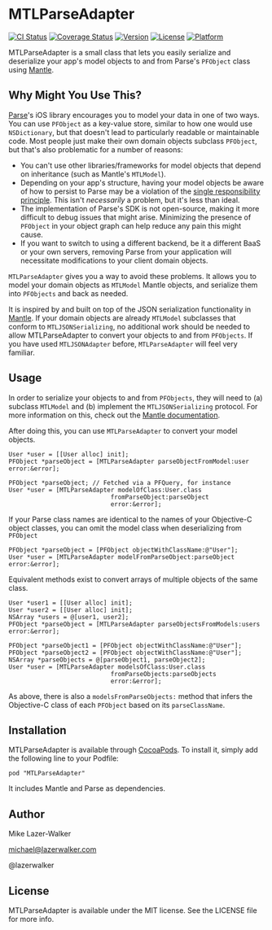 # MTLParseAdapter

[![CI Status](http://img.shields.io/travis/lazerwalker/MTLParseAdapter.svg?style=flat)](https://travis-ci.org/lazerwalker/MTLParseAdapter)
[![Coverage Status](https://coveralls.io/repos/lazerwalker/MTLParseAdapter/badge.svg)](https://coveralls.io/r/lazerwalker/MTLParseAdapter)
[![Version](https://img.shields.io/cocoapods/v/MTLParseAdapter.svg?style=flat)](http://cocoadocs.org/docsets/MTLParseAdapter)
[![License](https://img.shields.io/cocoapods/l/MTLParseAdapter.svg?style=flat)](http://cocoadocs.org/docsets/MTLParseAdapter)
[![Platform](https://img.shields.io/cocoapods/p/MTLParseAdapter.svg?style=flat)](http://cocoadocs.org/docsets/MTLParseAdapter)

MTLParseAdapter is a small class that lets you easily serialize and deserialize your app's model objects to and from Parse's `PFObject` class using [Mantle](https://github.com/Mantle/Mantle). 

## Why Might You Use This?

[Parse](https://parse.com)'s iOS library encourages you to model your data in one of two ways. You can use `PFObject` as a key-value store, similar to how one would use `NSDictionary`, but that doesn't lead to particularly readable or maintainable code. Most people just make their own domain objects subclass `PFObject`, but that's also problematic for a number of reasons:

* You can't use other libraries/frameworks for model objects that depend on inheritance (such as Mantle's `MTLModel`).
* Depending on your app's structure, having your model objects be aware of how to persist to Parse may be a violation of the [single responsibility principle](https://en.wikipedia.org/wiki/Single_responsibility_principle). This isn't *necessarily* a problem, but it's less than ideal.
* The implementation of Parse's SDK is not open-source, making it more difficult to debug issues that might arise. Minimizing the presence of `PFObject` in your object graph can help reduce any pain this might cause.
* If you want to switch to using a different backend, be it a different BaaS or your own servers, removing Parse from your application will necessitate modifications to your client domain objects.

`MTLParseAdapter` gives you a way to avoid these problems. It allows you to model your domain objects as `MTLModel` Mantle objects, and serialize them into `PFObjects` and back as needed.

It is inspired by and built on top of the JSON serialization functionality in [Mantle](https://github.com/Mantle/Mantle). If your domain objects are already `MTLModel` subclasses that conform to `MTLJSONSerializing`, no additional work should be needed to allow MTLParseAdapter to convert your objects to and from `PFObjects`. If you have used `MTLJSONAdapter` before, `MTLParseAdapter` will feel very familiar.


## Usage

In order to serialize your objects to and from `PFObjects`, they will need to (a) subclass `MTLModel` and (b) implement the `MTLJSONSerializing` protocol. For more information on this, check out the [Mantle documentation](https://github.com/Mantle/Mantle).

After doing this, you can use `MTLParseAdapter` to convert your model objects.

```objc
User *user = [[User alloc] init];
PFObject *parseObject = [MTLParseAdapter parseObjectFromModel:user error:&error];
```

```objc
PFObject *parseObject; // Fetched via a PFQuery, for instance
User *user = [MTLParseAdapter modelOfClass:User.class 
							fromParseObject:parseObject
							error:&error];
```

If your Parse class names are identical to the names of your Objective-C object classes, you can omit the model class when deserializing from `PFObject`

```objc
PFObject *parseObject = [PFObject objectWithClassName:@"User"];
User *user = [MTLParseAdapter modelFromParseObject:parseObject error:&error];
```

Equivalent methods exist to convert arrays of multiple objects of the same class.
```objc
User *user1 = [[User alloc] init];
User *user2 = [[User alloc] init];
NSArray *users = @[user1, user2];
PFObject *parseObject = [MTLParseAdapter parseObjectsFromModels:users error:&error];
```

```objc
PFObject *parseObject1 = [PFObject objectWithClassName:@"User"];
PFObject *parseObject2 = [PFObject objectWithClassName:@"User"];
NSArray *parseObjects = @[parseObject1, parseObject2];
User *user = [MTLParseAdapter modelsOfClass:User.class 
							fromParseObjects:parseObjects
							error:&error];
```

As above, there is also a `modelsFromParseObjects:` method that infers the Objective-C class of each `PFObject` based on its `parseClassName`.


## Installation

MTLParseAdapter is available through [CocoaPods](http://cocoapods.org). To install
it, simply add the following line to your Podfile:

    pod "MTLParseAdapter"

It includes Mantle and Parse as dependencies.

## Author

Mike Lazer-Walker

michael@lazerwalker.com

@lazerwalker

## License

MTLParseAdapter is available under the MIT license. See the LICENSE file for more info.

